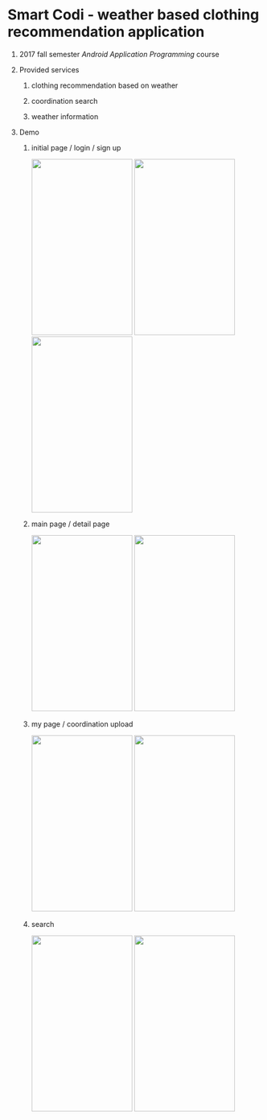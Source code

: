 # Smart Codi - weather based clothing recommendation application

1. 2017 fall semester *Android Application Programming* course 

2. Provided services

    1. clothing recommendation based on weather
    
    2. coordination search
    
    3. weather information
    
3. Demo

    1. initial page / login / sign up
    
        <img src="https://raw.githubusercontent.com/csy9608/SmartCodi/master/docs/screenshot/start_page.png" width="200" height="350">
        <img src="https://raw.githubusercontent.com/csy9608/SmartCodi/master/docs/screenshot/login.png" width="200" height="350">
        <img src="https://raw.githubusercontent.com/csy9608/SmartCodi/master/docs/screenshot/register.png" width="200" height="350">

    2. main page / detail page
    
        <img src="https://raw.githubusercontent.com/csy9608/SmartCodi/master/docs/screenshot/main_page.png" width="200" height="350">
        <img src="https://raw.githubusercontent.com/csy9608/SmartCodi/master/docs/screenshot/detail_page.png" width="200" height="350">

    3. my page / coordination upload      
    
        <img src="https://raw.githubusercontent.com/csy9608/SmartCodi/master/docs/screenshot/my_page.png" width="200" height="350">
        <img src="https://raw.githubusercontent.com/csy9608/SmartCodi/master/docs/screenshot/codi_upload.png" width="200" height="350">    
    
    4. search

        <img src="https://raw.githubusercontent.com/csy9608/SmartCodi/master/docs/screenshot/before_search.png" width="200" height="350">
        <img src="https://raw.githubusercontent.com/csy9608/SmartCodi/master/docs/screenshot/after_search.png" width="200" height="350">    
